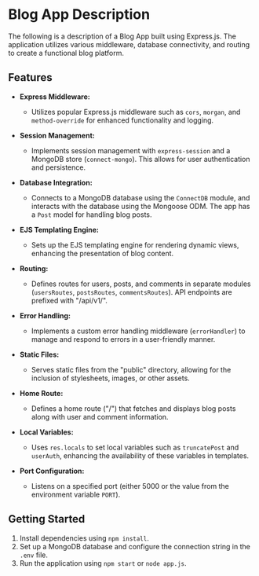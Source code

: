 # Blog App Description

The following is a description of a Blog App built using Express.js. The application utilizes various middleware, database connectivity, and routing to create a functional blog platform.

## Features

- **Express Middleware:**
  - Utilizes popular Express.js middleware such as `cors`, `morgan`, and `method-override` for enhanced functionality and logging.

- **Session Management:**
  - Implements session management with `express-session` and a MongoDB store (`connect-mongo`). This allows for user authentication and persistence.

- **Database Integration:**
  - Connects to a MongoDB database using the `ConnectDB` module, and interacts with the database using the Mongoose ODM. The app has a `Post` model for handling blog posts.

- **EJS Templating Engine:**
  - Sets up the EJS templating engine for rendering dynamic views, enhancing the presentation of blog content.

- **Routing:**
  - Defines routes for users, posts, and comments in separate modules (`usersRoutes`, `postsRoutes`, `commentsRoutes`). API endpoints are prefixed with "/api/v1/".

- **Error Handling:**
  - Implements a custom error handling middleware (`errorHandler`) to manage and respond to errors in a user-friendly manner.

- **Static Files:**
  - Serves static files from the "public" directory, allowing for the inclusion of stylesheets, images, or other assets.

- **Home Route:**
  - Defines a home route ("/") that fetches and displays blog posts along with user and comment information.

- **Local Variables:**
  - Uses `res.locals` to set local variables such as `truncatePost` and `userAuth`, enhancing the availability of these variables in templates.

- **Port Configuration:**
  - Listens on a specified port (either 5000 or the value from the environment variable `PORT`).

## Getting Started

1. Install dependencies using `npm install`.
2. Set up a MongoDB database and configure the connection string in the `.env` file.
3. Run the application using `npm start` or `node app.js`.
